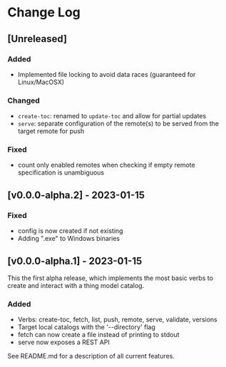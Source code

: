 # Change Log

## [Unreleased]

### Added

- Implemented file locking to avoid data races (guaranteed for Linux/MacOSX)

### Changed

- ```create-toc```: renamed to ```update-toc``` and allow for partial updates
- ```serve```: separate configuration of the remote(s) to be served from the target remote for push  

### Fixed

- count only enabled remotes when checking if empty remote specification is unambiguous

## [v0.0.0-alpha.2] - 2023-01-15

### Fixed

- config is now created if not existing
- Adding ".exe" to Windows binaries 


## [v0.0.0-alpha.1] - 2023-01-15

This the first alpha release, which implements the most basic verbs to create and interact with a thing model catalog. 

### Added

- Verbs: create-toc, fetch, list, push, remote, serve, validate, versions 
- Target local catalogs with the '--directory' flag
- fetch can now create a file instead of printing to stdout 
- serve now exposes a REST API

See README.md for a description of all current features.
